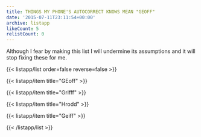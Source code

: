 ```yaml
---
title: THINGS MY PHONE'S AUTOCORRECT KNOWS MEAN "GEOFF"
date: '2015-07-11T23:11:54+00:00'
archive: listapp
likeCount: 5
relistCount: 0
---
```


Although I fear by making this list I will undermine its assumptions and it will stop fixing these for me.

{{< listapp/list order=false reverse=false >}}

   {{< listapp/item title="GEoff" >}}

   {{< listapp/item title="Grifff" >}}

   {{< listapp/item title="Hrodd" >}}

   {{< listapp/item title="Geiff" >}}

{{< /listapp/list >}}
